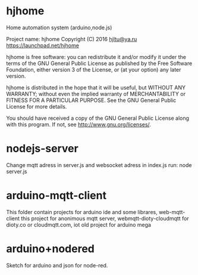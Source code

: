 # hjhome
Home automation system (arduino,node.js)

Project name: hjhome
Copyright (C) 2016  hjltu@ya.ru
https://launchpad.net/hjhome

hjhome is free software: you can redistribute it and/or modify
it under the terms of the GNU General Public License as published by
the Free Software Foundation, either version 3 of the License, or
(at your option) any later version.

hjhome is distributed in the hope that it will be useful,
but WITHOUT ANY WARRANTY; without even the implied warranty of
MERCHANTABILITY or FITNESS FOR A PARTICULAR PURPOSE.  See the
GNU General Public License for more details.

You should have received a copy of the GNU General Public License
along with this program.  If not, see <http://www.gnu.org/licenses/>.

#	nodejs-server
Change mqtt adress in server.js and websocket adress in index.js
run: node server.js

#	arduino-mqtt-client
This folder contain projects for arduino ide and some librares, 
web-mqtt-client this project for anonimous mqtt server, 
webmqtt-dioty-cloudmqtt for dioty.co or cloudmqtt.com, 
iot old project for arduino mega

# arduino+nodered
Sketch for arduino and json for node-red.
